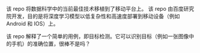 该 repo 将数据科学中的当前最佳技术移植到了移动平台上。
该 repo 由百度研究院开发，目的是将深度学习模型以低复杂性和高速度部署到移动设备（例如 Android 和 IOS）上。

该 repo 解释了一个简单的用例，即目标检测。它可以识别目标（例如一张图像中的手机）的准确位置，很棒不是吗？
